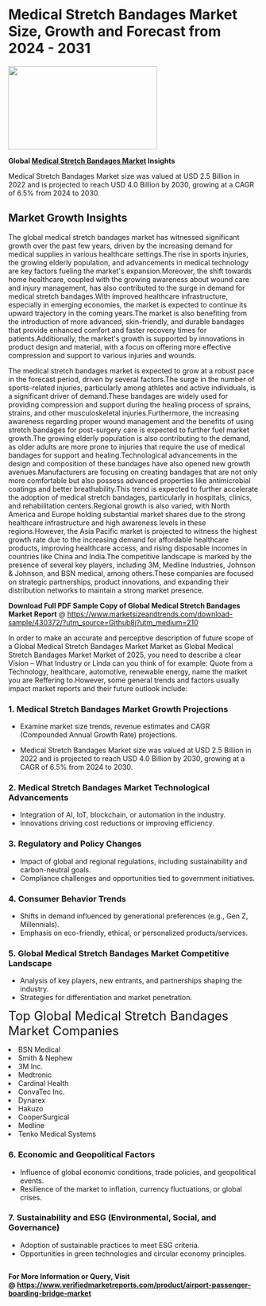 <H1>Medical Stretch Bandages Market Size, Growth and Forecast from 2024 - 2031</H1><img class="aligncenter size-medium wp-image-584254" src="https://thirdeyenews.in/wp-content/uploads/2024/09/Global-Market-Research-300x168.jpeg" alt="" width="300" height="168" /><p><strong>Global&nbsp;<a href="https://www.marketsizeandtrends.com/download-sample/430372/?utm_source=Github8j?utm_medium=210">Medical Stretch Bandages Market</a> Insights</strong></p><p>Medical Stretch Bandages Market size was valued at USD 2.5 Billion in 2022 and is projected to reach USD 4.0 Billion by 2030, growing at a CAGR of 6.5% from 2024 to 2030.</p><p><h2>Market Growth Insights</h2> <p>The global medical stretch bandages market has witnessed significant growth over the past few years, driven by the increasing demand for medical supplies in various healthcare settings.The rise in sports injuries, the growing elderly population, and advancements in medical technology are key factors fueling the market's expansion.Moreover, the shift towards home healthcare, coupled with the growing awareness about wound care and injury management, has also contributed to the surge in demand for medical stretch bandages.With improved healthcare infrastructure, especially in emerging economies, the market is expected to continue its upward trajectory in the coming years.The market is also benefiting from the introduction of more advanced, skin-friendly, and durable bandages that provide enhanced comfort and faster recovery times for patients.Additionally, the market's growth is supported by innovations in product design and material, with a focus on offering more effective compression and support to various injuries and wounds.</p> <p>The medical stretch bandages market is expected to grow at a robust pace in the forecast period, driven by several factors.The surge in the number of sports-related injuries, particularly among athletes and active individuals, is a significant driver of demand.These bandages are widely used for providing compression and support during the healing process of sprains, strains, and other musculoskeletal injuries.Furthermore, the increasing awareness regarding proper wound management and the benefits of using stretch bandages for post-surgery care is expected to further fuel market growth.The growing elderly population is also contributing to the demand, as older adults are more prone to injuries that require the use of medical bandages for support and healing.Technological advancements in the design and composition of these bandages have also opened new growth avenues.Manufacturers are focusing on creating bandages that are not only more comfortable but also possess advanced properties like antimicrobial coatings and better breathability.This trend is expected to further accelerate the adoption of medical stretch bandages, particularly in hospitals, clinics, and rehabilitation centers.Regional growth is also varied, with North America and Europe holding substantial market shares due to the strong healthcare infrastructure and high awareness levels in these regions.However, the Asia Pacific market is projected to witness the highest growth rate due to the increasing demand for affordable healthcare products, improving healthcare access, and rising disposable incomes in countries like China and India.The competitive landscape is marked by the presence of several key players, including 3M, Medline Industries, Johnson & Johnson, and BSN medical, among others.These companies are focused on strategic partnerships, product innovations, and expanding their distribution networks to maintain a strong market presence.</p> <p><span class=""><strong>Download Full PDF Sample Copy of Global Medical Stretch Bandages Market Report</strong> @ <a href="https://www.marketsizeandtrends.com/download-sample/430372/?utm_source=Github8j?utm_medium=210" target="_blank">https://www.marketsizeandtrends.com/download-sample/430372/?utm_source=Github8j?utm_medium=210</a></span></p><p>In order to make an accurate and perceptive description of future scope of a Global&nbsp;Medical Stretch Bandages Market Market as Global&nbsp;Medical Stretch Bandages Market Market of 2025, you need to describe a clear Vision &ndash; What Industry or Linda can you think of for example: Quote from a Technology, healthcare, automotive, renewable energy, name the market you are Reffering to.However, some general trends and factors usually impact market reports and their future outlook include:</p><h3>1.&nbsp;<strong>Medical Stretch Bandages Market Growth Projections</strong></h3><ul><li>Examine market size trends, revenue estimates and CAGR (Compounded Annual Growth Rate) projections.</li><li><p>Medical Stretch Bandages Market size was valued at USD 2.5 Billion in 2022 and is projected to reach USD 4.0 Billion by 2030, growing at a CAGR of 6.5% from 2024 to 2030.</p></li></ul><h3>2.&nbsp;<strong>Medical Stretch Bandages Market Technological Advancements</strong></h3><ul><li>Integration of AI, IoT, blockchain, or automation in the industry.</li><li>Innovations driving cost reductions or improving efficiency.</li></ul><h3>3.&nbsp;<strong>Regulatory and Policy Changes</strong></h3><ul><li>Impact of global and regional regulations, including sustainability and carbon-neutral goals.</li><li>Compliance challenges and opportunities tied to government initiatives.</li></ul><h3>4.&nbsp;<strong>Consumer Behavior Trends</strong></h3><ul><li>Shifts in demand influenced by generational preferences (e.g., Gen Z, Millennials).</li><li>Emphasis on eco-friendly, ethical, or personalized products/services.</li></ul><h3>5.&nbsp;<strong>Global Medical Stretch Bandages Market Competitive Landscape</strong></h3><ul><li>Analysis of key players, new entrants, and partnerships shaping the industry.</li><li>Strategies for differentiation and market penetration.</li></ul><p data-pm-slice="1 1 []"><span style="color: inherit; font-family: inherit; font-size: 25px;">Top Global Medical Stretch Bandages Market Companies</span></p><div class="" data-test-id=""><p><li>BSN Medical</li><li> Smith & Nephew</li><li> 3M Inc.</li><li> Medtronic</li><li> Cardinal Health</li><li> ConvaTec Inc.</li><li> Dynarex</li><li> Hakuzo</li><li> CooperSurgical</li><li> Medline</li><li> Tenko Medical Systems</li></p></div><h3>6.&nbsp;<strong>Economic and Geopolitical Factors</strong></h3><ul><li>Influence of global economic conditions, trade policies, and geopolitical events.</li><li>Resilience of the market to inflation, currency fluctuations, or global crises.</li></ul><h3>7.&nbsp;<strong>Sustainability and ESG (Environmental, Social, and Governance)</strong></h3><ul><li>Adoption of sustainable practices to meet ESG criteria.</li><li>Opportunities in green technologies and circular economy principles.</li></ul><h2><strong style="font-size: 14px;">For More Information or Query, Visit @&nbsp;</strong><a style="background-color: #ffffff; font-size: 14px;" href="https://www.marketsizeandtrends.com/report/medical-stretch-bandages-market/" target="_blank">https://www.verifiedmarketreports.com/product/airport-passenger-boarding-bridge-market</a></h2>